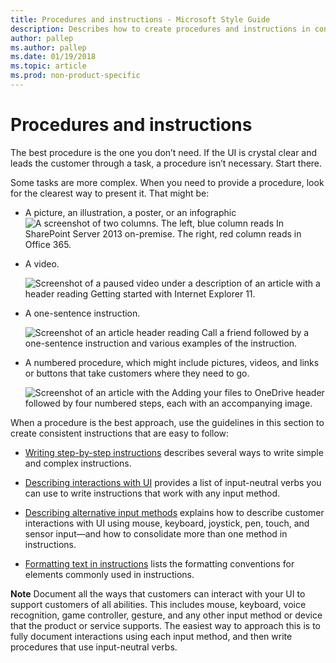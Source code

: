 ```yaml
---
title: Procedures and instructions - Microsoft Style Guide
description: Describes how to create procedures and instructions in content and provides examples of ways to communicate procedures and instructions in content.
author: pallep
ms.author: pallep
ms.date: 01/19/2018
ms.topic: article
ms.prod: non-product-specific
---
```


# Procedures and instructions

The best procedure is the one you don’t need. If the UI is crystal
clear and leads the customer through a task, a procedure
isn’t necessary. Start there.

Some tasks are more complex. When you need to provide a procedure, look for the clearest way to present it. That might be:

  - A picture, an illustration, a poster, or an infographic  
    ![A screenshot of two columns. The left, blue column reads In SharePoint Server 2013 on-premise. The right, red column reads in Office 365.](media/index/1980906142.png)  
  - A video.

    ![Screenshot of a paused video under a description of an article with a header reading Getting started with Internet Explorer 11.](media/index/774741777.png)

  - A one-sentence instruction.

    ![Screenshot of an article header reading Call a friend followed by a one-sentence instruction and various examples of the instruction.](media/index/1713306812.png)

  - A numbered
    procedure, which might include pictures, videos, and links or
    buttons that take customers where they need to go.

    ![Screenshot of an article with the Adding your files to OneDrive header followed by four numbered steps, each with an accompanying image.](media/index/541572162.png)

When
a procedure is the best approach, use the guidelines in this
section to create consistent instructions that are easy to follow:

  - [Writing step-by-step instructions](~/procedures-instructions/writing-step-by-step-instructions.md) describes several ways to write simple and complex instructions.  
  
  - [Describing interactions with UI](~/procedures-instructions/describing-interactions-with-ui.md) provides a list of input-neutral verbs you can use to write instructions that work with any input method.  
  
  - [Describing alternative input methods](~/procedures-instructions/describing-alternative-input-methods.md) explains how to describe customer interactions with UI using mouse, keyboard, joystick, pen, touch, and sensor input—and how to consolidate more than one method in instructions.  
  
  - [Formatting text in instructions](~/procedures-instructions/formatting-text-in-instructions.md) lists the formatting conventions for elements commonly used in instructions.

**Note** Document all the ways that customers can interact with your UI to support customers of all abilities. This includes mouse,
keyboard, voice recognition, game controller, gesture, and any
other input method or device that the product or service supports. The
easiest way to approach this is to fully document interactions using
each input method, and then write procedures that
use input-neutral verbs. 
